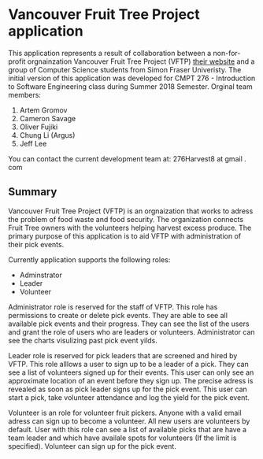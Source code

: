 # Vancouver Fruit Tree Project application #

This application represents a result of collaboration between a non-for-profit orgnainzation Vancouver Fruit Tree Project (VFTP) [their website](https://vancouverfruittree.com) and a group of Computer Science students from Simon Fraser Univeristy. The initial version of this application was developed for CMPT 276 - Introduction to Software Engineering class during Summer 2018 Semester. Orginal team members:

1. Artem Gromov
2. Cameron Savage
3. Oliver Fujiki
4. Chung Li (Argus)
5. Jeff Lee

You can contact the current development team at: 276Harvest8 at gmail . com

## Summary ##
Vancouver Fruit Tree Project (VFTP) is an orgnaization that works to adress the problem of food waste and food security. The organization connects Fruit Tree owners with the volunteers helping harvest excess produce. The primary purpose of this application is to aid VFTP with administration of their pick events.

Currently application supports the following roles:
* Adminstrator 
* Leader
* Volunteer

Administrator role is reserved for the staff of VFTP. This role has permissions to create or delete pick events. They are able to see all available pick events and their progress. They can see the list of the users and grant the role of users who are leaders or volunteers. Administrator can see the charts visulizing past pick event yilds.

Leader role is reserved for pick leaders that are screened and hired by VFTP. This role alllows a user to sign up to be a leader of a pick. They can see a list of volunteers signed up for their events. This user can only see an approximate location of an event before they sign up. The precise adress is revealed as soon as pick leader signs up for the pick event.  This user can start a pick, take volunteer attendance and log the yield for the pick event.

Volunteer is an role for volunteer fruit pickers. Anyone with a valid email adress can sign up to become a volunteer. All new users are volunteers by default. User with this role can see a list of available picks that are have a team leader and which have availale spots for volunteers (If the limit is specified). Volunteer can sign up for the pick event.
